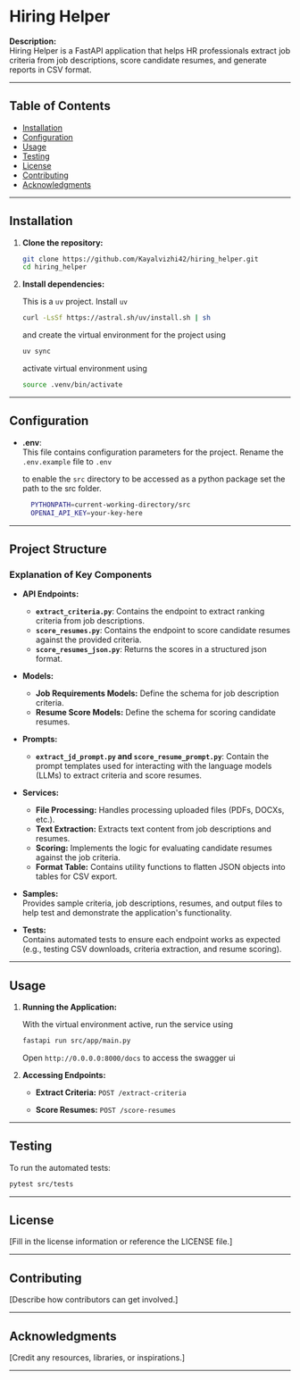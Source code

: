 # Hiring Helper

**Description:**  
Hiring Helper is a FastAPI application that helps HR professionals extract job criteria from job descriptions, score candidate resumes, and generate reports in CSV format.

---

## Table of Contents

- [Installation](#installation)
- [Configuration](#configuration)
- [Usage](#usage)
- [Testing](#testing)
- [License](#license)
- [Contributing](#contributing)
- [Acknowledgments](#acknowledgments)

---

## Installation

1. **Clone the repository:**

   ```bash
   git clone https://github.com/Kayalvizhi42/hiring_helper.git
   cd hiring_helper
   ```

2. **Install dependencies:**

    This is a `uv` project. Install `uv`

   ```bash
   curl -LsSf https://astral.sh/uv/install.sh | sh

   ```
   and create the virtual environment for the project using

    ```bash
    uv sync
    ```

    activate virtual environment using 
    ```bash
    source .venv/bin/activate
    ```


---

## Configuration

- **.env**:  
  This file contains configuration parameters for the project.  Rename the `.env.example` file to `.env`

  to enable the `src` directory to be accessed as a python package set the path to the src folder. 

  ```bash
    PYTHONPATH=current-working-directory/src
    OPENAI_API_KEY=your-key-here
  ```

---


## Project Structure
### Explanation of Key Components

- **API Endpoints:**  
  - **`extract_criteria.py`**: Contains the endpoint to extract ranking criteria from job descriptions.  
  - **`score_resumes.py`**: Contains the endpoint to score candidate resumes against the provided criteria.  
  - **`score_resumes_json.py`**: Returns the scores in a structured json format.

- **Models:**  
  - **Job Requirements Models:** Define the schema for job description criteria.  
  - **Resume Score Models:** Define the schema for scoring candidate resumes.

- **Prompts:**  
  - **`extract_jd_prompt.py` and `score_resume_prompt.py`**: Contain the prompt templates used for interacting with the language models (LLMs) to extract criteria and score resumes.

- **Services:**  
  - **File Processing:** Handles processing uploaded files (PDFs, DOCXs, etc.).  
  - **Text Extraction:** Extracts text content from job descriptions and resumes.  
  - **Scoring:** Implements the logic for evaluating candidate resumes against the job criteria.  
  - **Format Table:** Contains utility functions to flatten JSON objects into tables for CSV export.

- **Samples:**  
  Provides sample criteria, job descriptions, resumes, and output files to help test and demonstrate the application's functionality.

- **Tests:**  
  Contains automated tests to ensure each endpoint works as expected (e.g., testing CSV downloads, criteria extraction, and resume scoring).

---

## Usage

1. **Running the Application:**

    With the virtual environment active, run the service using

    ```bash
    fastapi run src/app/main.py
    ```
    Open `http://0.0.0.0:8000/docs` to access the swagger ui

2. **Accessing Endpoints:**

   - **Extract Criteria:** `POST /extract-criteria`  
     

   - **Score Resumes:** `POST /score-resumes`  
     


---

## Testing

To run the automated tests:

```bash
pytest src/tests
```

---

## License

[Fill in the license information or reference the LICENSE file.]

---

## Contributing

[Describe how contributors can get involved.]

---

## Acknowledgments

[Credit any resources, libraries, or inspirations.]

---


